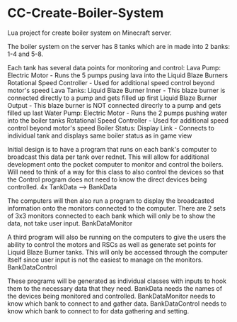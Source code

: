 # CC-Create-Boiler-System
Lua project for create boiler system on Minecraft server.

The boiler system on the server has 8 tanks which are in made into 2 banks: 1-4 and 5-8.

Each tank has several data points for monitoring and control:
  Lava Pump:
    Electric Motor - Runs the 5 pumps pusing lava into the Liquid Blaze Burners
    Rotational Speed Controller - Used for additional speed control beyond motor's speed
  Lava Tanks:
    Liquid Blaze Burner Inner - This blaze burner is connected directly to a pump and gets filled up first
    Liquid Blaze Burner Output - This blaze burner is NOT connected direcrly to a pump and gets filled up last
  Water Pump:
    Electric Motor - Runs the 2 pumps pushing water into the boiler tanks
    Rotational Speed Controller - Used for additional speed control beyond motor's speed
  Boiler Status:
    Display Link - Connects to individual tank and displays same boiler status as in game view

Initial design is to have a program that runs on each bank's computer to broadcast this data per tank over rednet.
This will allow for additional development onto the pocket computer to monitor and control the boilers. Will need to think
of a way for this class to also control the devices so that the Control program does not need to know the direct devices being
controlled.
  4x TankData --> BankData

The computers will then also run a program to display the broadcasted information onto the monitors connected to the computer.
There are 2 sets of 3x3 monitors connected to each bank which will only be to show the data, not take user input.
  BankDataMonitor

A third program will also be running on the computers to give the users the ability to control the motors and RSCs as well as 
generate set points for Liquid Blaze Burner tanks. This will only be accessed through the computer itself since user input is
not the easiest to manage on the monitors.
  BankDataControl

These programs will be generated as individual classes with inputs to hook them to the necessary data that they need.
BankData needs the names of the devices being monitored and controlled.
BankDataMonitor needs to know which bank to connect to and gather data.
BankDataControl needs to know which bank to connect to for data gathering and setting.
